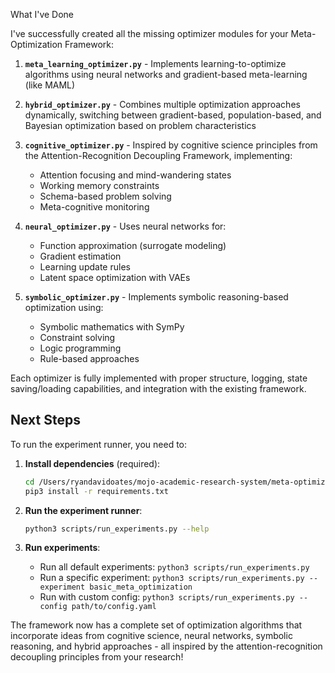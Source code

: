 What I've Done

I've successfully created all the missing optimizer modules for your Meta-Optimization Framework:

1. **`meta_learning_optimizer.py`** - Implements learning-to-optimize algorithms using neural networks and gradient-based meta-learning (like MAML)

2. **`hybrid_optimizer.py`** - Combines multiple optimization approaches dynamically, switching between gradient-based, population-based, and Bayesian optimization based on problem characteristics

3. **`cognitive_optimizer.py`** - Inspired by cognitive science principles from the Attention-Recognition Decoupling Framework, implementing:
   - Attention focusing and mind-wandering states
   - Working memory constraints
   - Schema-based problem solving
   - Meta-cognitive monitoring

4. **`neural_optimizer.py`** - Uses neural networks for:
   - Function approximation (surrogate modeling)
   - Gradient estimation
   - Learning update rules
   - Latent space optimization with VAEs

5. **`symbolic_optimizer.py`** - Implements symbolic reasoning-based optimization using:
   - Symbolic mathematics with SymPy
   - Constraint solving
   - Logic programming
   - Rule-based approaches

Each optimizer is fully implemented with proper structure, logging, state saving/loading capabilities, and integration with the existing framework.

## Next Steps

To run the experiment runner, you need to:

1. **Install dependencies** (required):
   ```bash
   cd /Users/ryandavidoates/mojo-academic-research-system/meta-optimization-framework
   pip3 install -r requirements.txt
   ```

2. **Run the experiment runner**:
   ```bash
   python3 scripts/run_experiments.py --help
   ```

3. **Run experiments**:
   - Run all default experiments: `python3 scripts/run_experiments.py`
   - Run a specific experiment: `python3 scripts/run_experiments.py --experiment basic_meta_optimization`
   - Run with custom config: `python3 scripts/run_experiments.py --config path/to/config.yaml`

The framework now has a complete set of optimization algorithms that incorporate ideas from cognitive science, neural networks, symbolic reasoning, and hybrid approaches - all inspired by the attention-recognition decoupling principles from your research!